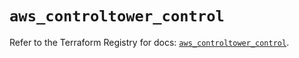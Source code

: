 # `aws_controltower_control`

Refer to the Terraform Registry for docs: [`aws_controltower_control`](https://registry.terraform.io/providers/hashicorp/aws/5.58.0/docs/resources/controltower_control).
